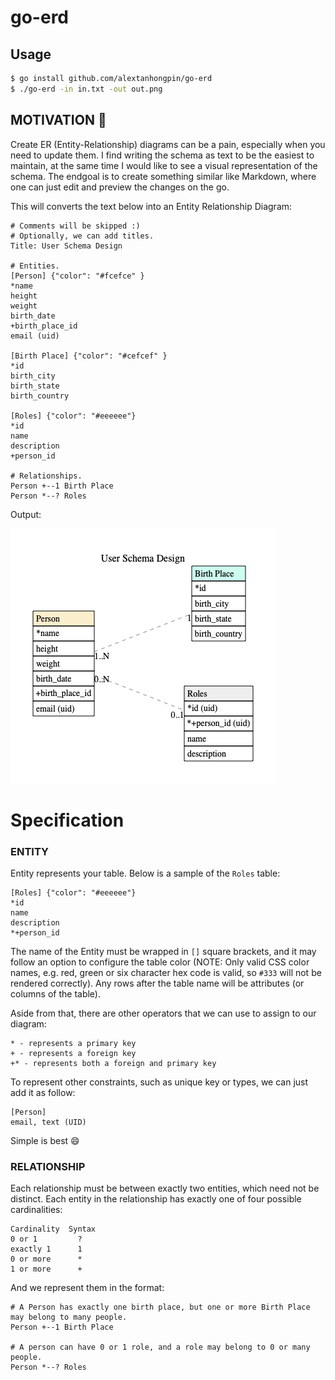 # go-erd

## Usage

```bash
$ go install github.com/alextanhongpin/go-erd
$ ./go-erd -in in.txt -out out.png
```
## MOTIVATION :muscle:

Create ER (Entity-Relationship) diagrams can be a pain, especially when you need to update them. I find writing the schema as text to be the easiest to maintain, at the same time I would like to see a visual representation of the schema. The endgoal is to create something similar like Markdown, where one can just edit and preview the changes on the go.

This will converts the text below into an Entity Relationship Diagram:

```
# Comments will be skipped :)
# Optionally, we can add titles.
Title: User Schema Design

# Entities.
[Person] {"color": "#fcefce" }
*name
height
weight
birth_date
+birth_place_id
email (uid)

[Birth Place] {"color": "#cefcef" }
*id
birth_city
birth_state
birth_country

[Roles] {"color": "#eeeeee"}
*id
name
description
+person_id

# Relationships.
Person +--1 Birth Place
Person *--? Roles
```

Output:

![out.png](./assets/out.png)


# Specification

### ENTITY

Entity represents your table. Below is a sample of the `Roles` table:

```
[Roles] {"color": "#eeeeee"}
*id
name
description
*+person_id
```

The name of the Entity must be wrapped in `[]` square brackets, and it may follow an option to configure the table color (NOTE: Only valid CSS color names, e.g. red, green or six character hex code is valid, so `#333` will not be rendered correctly). Any rows after the table name will be attributes (or columns of the table).

Aside from that, there are other operators that we can use to assign to our diagram:
```
* - represents a primary key
+ - represents a foreign key
+* - represents both a foreign and primary key
```

To represent other constraints, such as unique key or types, we can just add it as follow:

```
[Person]
email, text (UID)
```

Simple is best :smile:

### RELATIONSHIP

Each relationship must be between exactly two entities, which need not
be distinct. Each entity in the relationship has exactly one of four
possible cardinalities:

```
Cardinality  Syntax
0 or 1         ?
exactly 1      1
0 or more      *
1 or more      +
```

And we represent them in the format:

```
# A Person has exactly one birth place, but one or more Birth Place may belong to many people.
Person +--1 Birth Place

# A person can have 0 or 1 role, and a role may belong to 0 or many people.
Person *--? Roles
```
